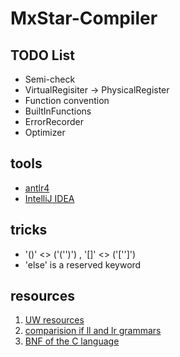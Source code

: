 # MxStar-Compiler 

TODO List
-----
 - Semi-check
 - VirtualRegisiter -> PhysicalRegister 
 - Function convention
 - BuiltInFunctions
 - ErrorRecorder
 - Optimizer

tools
-----

 - [antlr4][ANTLR4]
 - [IntelliJ IDEA][IDEA]

tricks
------

 - '()' <> ('('')') , '[]' <> ('['']')
 - 'else' is a reserved keyword

resources
---------

1. [UW resources][1]
2. [comparision if ll and lr grammars][2]
3. [BNF of the C language][3]



  [1]: https://courses.cs.washington.edu/courses/csep501/11au/
  [2]: https://cs.stackexchange.com/questions/43/language-theoretic-comparison-of-ll-and-lr-grammars 
  [3]: https://cs.wmich.edu/~gupta/teaching/cs4850/sumII06/The%20syntax%20of%20C%20in%20Backus-Naur%20form.htm
  [IDEA]: https://www.jetbrains.com/student/
  [ANTLR4]: https://github.com/antlr/antlr4
